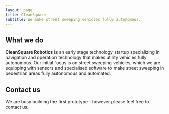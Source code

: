 ```yaml
---
layout: page
title: CleanSquare
subtitle: We make street sweeping vehicles fully autonomous.
---
```

##  What we do ## 

**CleanSquare Robotics** is an early stage technology startup specializing in navigation and operation technology that makes utility vehicles fully autonomous. Our initial focus is on street sweeping vehicles, which we are equipping with sensors and specialised software to make street sweeping in pedestrian areas fully autonomous and automated.

##  Contact us ## 
We are busy building the first prototype - however please feel free to contact us.
